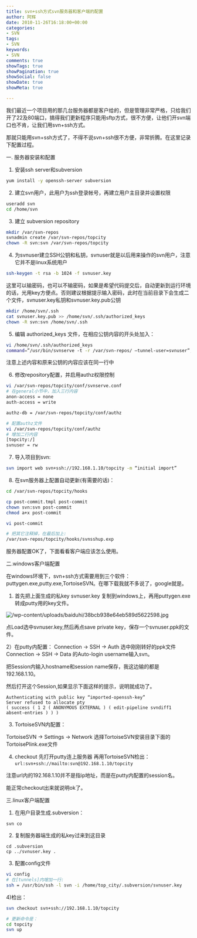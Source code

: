 ```yaml
---
title: svn+ssh方式svn服务器和客户端的配置
author: 阿辉
date: 2010-11-26T16:18:00+00:00
categories:
- SVN
tags:
- SVN
keywords:
- SVN
comments: true
showTags: true
showPagination: true
showSocial: false
showDate: true
showMeta: true

---
```

我们最近一个项目用的那几台服务器都是客户给的，但是管理非常严格，只给我们开了22及80端口，搞得我们更新程序只能用sftp方式，很不方便，让他们开svn端口也不肯，让我们用svn+ssh方式。

那就只能用svn+ssh方式了，不得不说svn+ssh很不方便，非常折腾。在这里记录下配置过程。

<!--more-->

一. 服务器安装和配置

1) 安装ssh server和subversion
```bash
yum install -y openssh-server subversion
```

2) 建立svn用户，此用户为ssh登录帐号，再建立用户主目录并设置权限
```bash
useradd svn
cd /home/svn
```

3) 建立 subversion repository
```bash
mkdir /var/svn-repos
svnadmin create /var/svn-repos/topcity
chown -R svn:svn /var/svn-repos/topcity
```

4) 为svnuser建立SSH公钥和私钥，svnuser就是以后用来操作的svn用户，注意它并不是linux系统用户
```bash
ssh-keygen -t rsa -b 1024 -f svnuser.key
```
这里可以输密码，也可以不输密码，如果是希望代码提交后，自动更新到运行环境的话，光用key方便点。否则建议根据提示输入密码，此时在当前目录下会生成二个文件，svnuser.key私钥和svnuser.key.pub公钥
```bash
mkdir /home/svn/.ssh
cat svnuser.key.pub >> /home/svn/.ssh/authorized_keys
chown -R svn:svn /home/svn/.ssh
```

5) 编辑 authorized_keys 文件，在相应公钥内容的开头处加入：
```bash
vi /home/svn/.ssh/authorized_keys
command=”/usr/bin/svnserve -t -r /var/svn-repos/ –tunnel-user=svnuser”,no-port-forwarding,no-pty,no-agent-forwarding,no-X11-forwarding
```
注意上述内容和原来公钥的内容应该在同一行中

6) 修改repository配置，并启用authz权限控制
```bash
vi /var/svn-repos/topcity/conf/svnserve.conf
# 在general小节中，加入三行内容
anon-access = none
auth-access = write

authz-db = /var/svn-repos/topcity/conf/authz

# 配置authz文件
vi /var/svn-repos/topcity/conf/authz
# 增加二行内容
[topcity:/]
svnuser = rw
```

7) 导入项目到svn:
```bash
svn import web svn+ssh://192.168.1.10/topcity -m “initial import”
```

8) 在svn服务器上配置自动更新(有需要的话)：
```bash
cd /var/svn-repos/topcity/hooks

cp post-commit.tmpl post-commit
chown svn:svn post-commit
chmod a+x post-commit

vi post-commit

# 把其它注释掉，在最后加上:
/var/svn-repos/topcity/hooks/svnsshup.exp
```

服务器配置OK了，下面看看客户端应该怎么使用。

二.windows客户端配置

在windows环境下，svn+ssh方式需要用到三个软件：puttygen.exe,putty.exe,TortoiseSVN。在哪下载我就不多说了，google就是。

1) 首先把上面生成的私key svnuser.key 复制到windows上，再用puttygen.exe转成putty用的key文件。

![/wp-content/uploads/baiduhi/38bcb938e64eb589d5622598.jpg](/wp-content/uploads/baiduhi/38bcb938e64eb589d5622598.jpg)

点Load选中svnuser.key,然后再点save private key，保存一个svnuser.ppk的文件。

2）在putty内配置：
Connection -> SSH -> Auth 选中刚刚转好的ppk文件
Connection -> SSH -> Data 的Auto-login username输入svn。

把Session内输入hostname和session name保存，我这边输的都是192.168.1.10。

然后打开这个Session,如果显示下面这样的提示，说明就成功了。
```
Authenticating with public key “imported-openssh-key”
Server refused to allocate pty
( success ( 1 2 ( ANONYMOUS EXTERNAL ) ( edit-pipeline svndiff1 absent-entries ) ) )
```
3) TortoiseSVN内配置：

TortoiseSVN -> Settings -> Network
选择TortoiseSVN安装目录下面的TortoisePlink.exe文件

4) checkout
先打开putty连上服务器
再用TortoiseSVN检出：`url:svn+ssh://mailto:svn@192.168.1.10/topcity`

注意url内的192.168.1.10并不是指ip地址，而是在putty内配置的session名。

能正常checkout出来就说明ok了。

三.linux客户端配置

1) 在用户目录生成.subversion：
```
svn co
```

2) 复制服务器端生成的私key过来到这目录
```
cd .subversion
cp ../svnuser.key .
```

3) 配置config文件
```bash
vi config
# 在[tunnels]内增加一行:
ssh = /usr/bin/ssh -l svn -i /home/top_city/.subversion/svnuser.key
```

4)检出：
```bash
svn checkout svn+ssh://192.168.1.10/topcity

# 更新命令是：
cd topcity
svn up
```